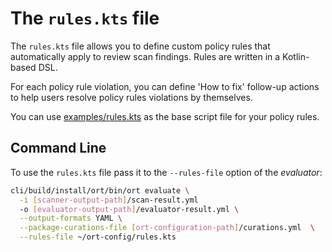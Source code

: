 # The `rules.kts` file

The `rules.kts` file  allows you to define custom policy rules that automatically apply to review scan findings.
Rules are written in a Kotlin-based DSL.

For each policy rule violation, you can define 'How to fix' follow-up actions to help users
resolve policy rules violations by themselves.

You can use [examples/rules.kts](examples/rules.kts) as the base script file for your policy rules.

## Command Line

To use the `rules.kts` file pass it to the `--rules-file` option of the _evaluator_:

```bash
cli/build/install/ort/bin/ort evaluate \
  -i [scanner-output-path]/scan-result.yml
  -o [evaluator-output-path]/evaluator-result.yml \
  --output-formats YAML \
  --package-curations-file [ort-configuration-path]/curations.yml  \
  --rules-file ~/ort-config/rules.kts
```

